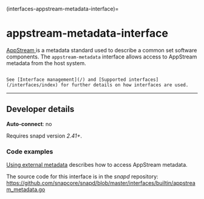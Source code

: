 (interfaces-appstream-metadata-interface)=
# appstream-metadata-interface

[AppStream ](https://www.freedesktop.org/software/appstream/docs/) is a metadata standard used to describe a common set software components. The `appstream-metadata` interface allows access to AppStream metadata from the host system.



```{tip}

See [Interface management](/) and [Supported interfaces](/interfaces/index) for further details on how interfaces are used.
```

---

<h2 id='heading--dev-details'>Developer details </h2>

**Auto-connect**: no

Requires snapd version _2.41+_.

<h3 id='heading-code'>Code examples</h3>

[Using external metadata](/) describes how to access AppStream metadata.

The source code for this interface is in the *snapd* repository:
<https://github.com/snapcore/snapd/blob/master/interfaces/builtin/appstream_metadata.go>

